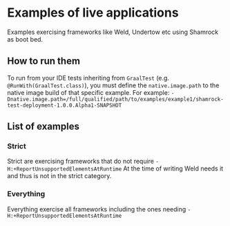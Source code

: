 # Examples of live applications

Examples exercising frameworks like Weld, Undertow etc using Shamrock as boot bed.

## How to run them

To run from your IDE tests inheriting from `GraalTest` (e.g. `@RunWith(GraalTest.class)`), you must define the `native.image.path` to the native image build of that specific example.
For example: `-Dnative.image.path=/full/qualified/path/to/examples/example1/shamrock-test-deployment-1.0.0.Alpha1-SNAPSHOT`

## List of examples

### Strict

Strict are exercising frameworks that do not require `-H:+ReportUnsupportedElementsAtRuntime`
At the time of writing Weld needs it and thus is not in the strict category.

### Everything

Everything exercise all frameworks including the ones needing `-H:+ReportUnsupportedElementsAtRuntime`
